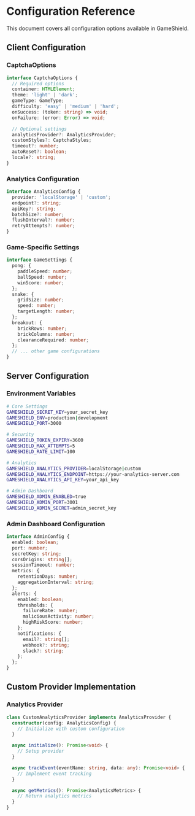 # Configuration Reference

This document covers all configuration options available in GameShield.

## Client Configuration

### CaptchaOptions

```typescript
interface CaptchaOptions {
  // Required options
  container: HTMLElement;
  theme: 'light' | 'dark';
  gameType: GameType;
  difficulty: 'easy' | 'medium' | 'hard';
  onSuccess: (token: string) => void;
  onFailure: (error: Error) => void;

  // Optional settings
  analyticsProvider?: AnalyticsProvider;
  customStyles?: CaptchaStyles;
  timeout?: number;
  autoReset?: boolean;
  locale?: string;
}
```

### Analytics Configuration

```typescript
interface AnalyticsConfig {
  provider: 'localStorage' | 'custom';
  endpoint?: string;
  apiKey?: string;
  batchSize?: number;
  flushInterval?: number;
  retryAttempts?: number;
}
```

### Game-Specific Settings

```typescript
interface GameSettings {
  pong: {
    paddleSpeed: number;
    ballSpeed: number;
    winScore: number;
  };
  snake: {
    gridSize: number;
    speed: number;
    targetLength: number;
  };
  breakout: {
    brickRows: number;
    brickColumns: number;
    clearanceRequired: number;
  };
  // ... other game configurations
}
```

## Server Configuration

### Environment Variables

```bash
# Core Settings
GAMESHIELD_SECRET_KEY=your_secret_key
GAMESHIELD_ENV=production|development
GAMESHIELD_PORT=3000

# Security
GAMESHIELD_TOKEN_EXPIRY=3600
GAMESHIELD_MAX_ATTEMPTS=5
GAMESHIELD_RATE_LIMIT=100

# Analytics
GAMESHIELD_ANALYTICS_PROVIDER=localStorage|custom
GAMESHIELD_ANALYTICS_ENDPOINT=https://your-analytics-server.com
GAMESHIELD_ANALYTICS_API_KEY=your_api_key

# Admin Dashboard
GAMESHIELD_ADMIN_ENABLED=true
GAMESHIELD_ADMIN_PORT=3001
GAMESHIELD_ADMIN_SECRET=admin_secret_key
```

### Admin Dashboard Configuration

```typescript
interface AdminConfig {
  enabled: boolean;
  port: number;
  secretKey: string;
  corsOrigins: string[];
  sessionTimeout: number;
  metrics: {
    retentionDays: number;
    aggregationInterval: string;
  };
  alerts: {
    enabled: boolean;
    thresholds: {
      failureRate: number;
      maliciousActivity: number;
      highRiskScore: number;
    };
    notifications: {
      email?: string[];
      webhook?: string;
      slack?: string;
    };
  };
}
```

## Custom Provider Implementation

### Analytics Provider

```typescript
class CustomAnalyticsProvider implements AnalyticsProvider {
  constructor(config: AnalyticsConfig) {
    // Initialize with custom configuration
  }

  async initialize(): Promise<void> {
    // Setup provider
  }

  async trackEvent(eventName: string, data: any): Promise<void> {
    // Implement event tracking
  }

  async getMetrics(): Promise<AnalyticsMetrics> {
    // Return analytics metrics
  }
}
```
